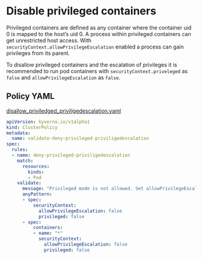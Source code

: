 # Disable privileged containers

Privileged containers are defined as any container where the container uid 0 is mapped to the host’s uid 0. A process within privileged containers can get unrestricted host access. With `securityContext.allowPrivilegeEscalation` enabled a process can gain privileges from its parent.

To disallow privileged containers and the escalation of privileges it is recommended to run pod containers with `securityContext.priveleged` as `false` and `allowPrivilegeEscalation` as `false`.

## Policy YAML 

[disallow_priviledged_priviligedescalation.yaml](best_practices/disallow_priviledged_priviligedescalation.yaml)

````yaml
apiVersion: kyverno.io/v1alpha1
kind: ClusterPolicy
metadata:
  name: validate-deny-privileged-priviligedescalation
spec:
  rules:
  - name: deny-privileged-priviligedescalation
    match:
      resources:
        kinds:
        - Pod
    validate:
      message: "Privileged mode is not allowed. Set allowPrivilegeEscalation and privileged to false"
      anyPattern:
      - spec:
          securityContext:
            allowPrivilegeEscalation: false
            privileged: false
      - spec:
          containers:
          - name: "*"
            securityContext:
              allowPrivilegeEscalation: false
              privileged: false    
````
